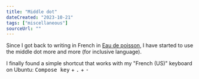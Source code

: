 ```yaml
---
title: "Middle dot"
dateCreated: "2023-10-21"
tags: ["miscellaneous"]
sourceUrl: ""
---
```


Since I got back to writing in French in [Eau de poisson](https://eaudepoisson.com), I have started to use the middle dot more and more (for inclusive language).

I finally found a simple shortcut that works with my "French (US)" keyboard on Ubuntu: <kbd>Compose key</kbd> + <kbd>.</kbd> + <kbd>-</kbd>

